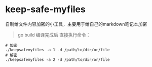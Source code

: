 # keep-safe-myfiles
自制给文件内容加密的小工具，主要用于给自己的markdown笔记本加密

> go build 编译完成后 直接执行命令：

```
# 加密
./keepsafemyfiles -a 1 -d /path/to/dir/or/file
# 解密
./keepsafemyfiles -a 2 -d /path/to/dir/or/file
```
